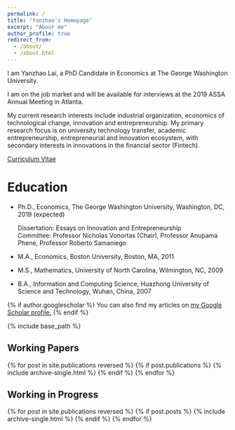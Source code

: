 ```yaml
---
permalink: /
title: "Yanzhao's Homepage"
excerpt: "About me"
author_profile: true
redirect_from: 
  - /about/
  - /about.html
---
```


I am Yanzhao Lai, a PhD Candidate in Economics at The George Washington University.

I am on the job market and will be available for interviews at the 2019 ASSA Annual Meeting in Atlanta.

My current research interests include industrial organization, economics of technological change, innovation and entrepreneurship. My primary research focus is on university technology transfer, academic entrepreneurship, entrepreneurial and innovation ecosystem, with secondary interests in innovations in the financial sector (Fintech).

[Curriculum Vitae](https://laiyz.github.io/files/cv.pdf)

Education
======
* Ph.D., Economics, The George Washington University, Washington, DC, 2019 (expected)

  Dissertation: Essays on Innovation and Entrepreneurship<br/>
  Committee: Professor Nicholas Vonortas (Chair), Professor Anupama Phene, Professor Roberto Samaniego
* M.A., Economics, Boston University, Boston, MA, 2011
* M.S., Mathematics, University of North Carolina, Wilmington, NC, 2009
* B.A., Information and Computing Science, Huazhong University of Science and Technology, Wuhan, China, 2007

{% if author.googlescholar %}
  You can also find my articles on <u><a href="{{author.googlescholar}}">my Google Scholar profile</a>.</u>
{% endif %}

{% include base_path %}

## Working Papers
{% for post in site.publications reversed %}
  {% if post.publications %}
    {% include archive-single.html %}
  {% endif %}
{% endfor %}

## Working in Progress
{% for post in site.publications reversed %}
  {% if post.posts %}
    {% include archive-single.html %}
  {% endif %}
{% endfor %}
